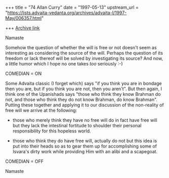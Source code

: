 +++
title = "74 Allan Curry"
date = "1997-05-13"
upstream_url = "https://lists.advaita-vedanta.org/archives/advaita-l/1997-May/006357.html"

+++
[Archive link](https://lists.advaita-vedanta.org/archives/advaita-l/1997-May/006357.html)

Namaste

Somehow the question of whether the will is free or not doesn't seem as
interesting as considering  the source of the will. Perhaps the question of
its freedom or lack thereof will be solved by investigating its source?
And now, a little humor which I hope no one takes *too* seriously :-)

COMEDIAN = ON

Some Advaita classic (I forget which) says "if you think you are in bondage
then you are, but if you think you are not, then you aren't".  But then
again, I think one of the Upanishads says "those who think they know
Brahman do not, and those who think they do not know Brahman, do know
Brahman".  Putting these together and applying it to our discussion of the
non-reality of free will we arrive at the following:

  - those who merely think they have no free will do in fact have free will
but they lack the intestinal fortitude to shoulder their personal
responsibility for this hopeless world.

  - those who think they do have free will, actually do not but this idea
is put into their heads so as to gear them up for accomplishing some of Isvara's
dirty work while providing Him with an alibi and a scapegoat.

COMEDIAN = OFF


Namaste

